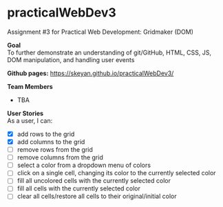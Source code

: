 # practicalWebDev3
Assignment #3 for Practical Web Development: Gridmaker (DOM)

**Goal**    
To further demonstrate an understanding of git/GitHub, HTML, CSS, JS, DOM manipulation, and handling user events

**Github pages:** https://skeyan.github.io/practicalWebDev3/

**Team Members**  
- TBA

**User Stories**  
As a user, I can:
- [X] add rows to the grid
- [X] add columns to the grid
- [ ] remove rows from the grid
- [ ] remove columns from the grid
- [ ] select a color from a dropdown menu of colors
- [ ] click on a single cell, changing its color to the currently selected color
- [ ] fill all uncolored cells with the currently selected color
- [ ] fill all cells with the currently selected color
- [ ] clear all cells/restore all cells to their original/initial color
